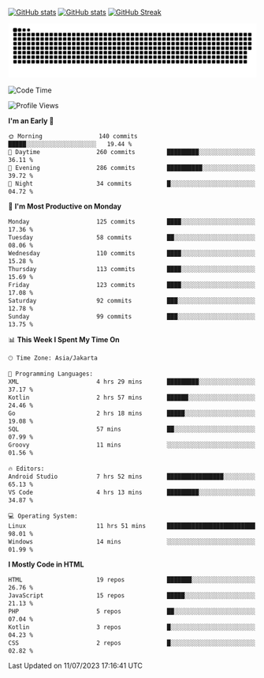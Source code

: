 [![GitHub stats](https://github-readme-stats.vercel.app/api?username=aurelioklv&card_width=500&show_icons=true&rank_icon=github&theme=solarized-dark#gh-dark-mode-only)](https://github.com/anuraghazra/github-readme-stats#gh-dark-mode-only)
[![GitHub stats](https://github-readme-stats.vercel.app/api?username=aurelioklv&card_width=500&show_icons=true&rank_icon=github&theme=buefy#gh-light-mode-only)](https://github.com/anuraghazra/github-readme-stats#gh-light-mode-only)
[![GitHub Streak](https://streak-stats.demolab.com/?user=aurelioklv&card_width=336&theme=solarized-dark)](https://git.io/streak-stats)

<picture>
  <source media="(prefers-color-scheme: dark)" srcset="https://raw.githubusercontent.com/aurelioklv/aurelioklv/snake-output/github-contribution-grid-snake-dark.svg">
  <source media="(prefers-color-scheme: light)" srcset="https://raw.githubusercontent.com/aurelioklv/aurelioklv/snake-output/github-contribution-grid-snake.svg">
  <img alt="github contribution grid snake animation" src="https://raw.githubusercontent.com/aurelioklv/aurelioklv/snake-output/github-contribution-grid-snake.svg">
</picture>

<!--START_SECTION:waka-->
![Code Time](http://img.shields.io/badge/Code%20Time-106%20hrs%2023%20mins-blue)

![Profile Views](http://img.shields.io/badge/Profile%20Views-36-blue)

**I'm an Early 🐤** 

```text
🌞 Morning                140 commits         █████░░░░░░░░░░░░░░░░░░░░   19.44 % 
🌆 Daytime                260 commits         █████████░░░░░░░░░░░░░░░░   36.11 % 
🌃 Evening                286 commits         ██████████░░░░░░░░░░░░░░░   39.72 % 
🌙 Night                  34 commits          █░░░░░░░░░░░░░░░░░░░░░░░░   04.72 % 
```
📅 **I'm Most Productive on Monday** 

```text
Monday                   125 commits         ████░░░░░░░░░░░░░░░░░░░░░   17.36 % 
Tuesday                  58 commits          ██░░░░░░░░░░░░░░░░░░░░░░░   08.06 % 
Wednesday                110 commits         ████░░░░░░░░░░░░░░░░░░░░░   15.28 % 
Thursday                 113 commits         ████░░░░░░░░░░░░░░░░░░░░░   15.69 % 
Friday                   123 commits         ████░░░░░░░░░░░░░░░░░░░░░   17.08 % 
Saturday                 92 commits          ███░░░░░░░░░░░░░░░░░░░░░░   12.78 % 
Sunday                   99 commits          ███░░░░░░░░░░░░░░░░░░░░░░   13.75 % 
```


📊 **This Week I Spent My Time On** 

```text
🕑︎ Time Zone: Asia/Jakarta

💬 Programming Languages: 
XML                      4 hrs 29 mins       █████████░░░░░░░░░░░░░░░░   37.17 % 
Kotlin                   2 hrs 57 mins       ██████░░░░░░░░░░░░░░░░░░░   24.46 % 
Go                       2 hrs 18 mins       █████░░░░░░░░░░░░░░░░░░░░   19.08 % 
SQL                      57 mins             ██░░░░░░░░░░░░░░░░░░░░░░░   07.99 % 
Groovy                   11 mins             ░░░░░░░░░░░░░░░░░░░░░░░░░   01.56 % 

🔥 Editors: 
Android Studio           7 hrs 52 mins       ████████████████░░░░░░░░░   65.13 % 
VS Code                  4 hrs 13 mins       █████████░░░░░░░░░░░░░░░░   34.87 % 

💻 Operating System: 
Linux                    11 hrs 51 mins      █████████████████████████   98.01 % 
Windows                  14 mins             ░░░░░░░░░░░░░░░░░░░░░░░░░   01.99 % 
```

**I Mostly Code in HTML** 

```text
HTML                     19 repos            ███████░░░░░░░░░░░░░░░░░░   26.76 % 
JavaScript               15 repos            █████░░░░░░░░░░░░░░░░░░░░   21.13 % 
PHP                      5 repos             ██░░░░░░░░░░░░░░░░░░░░░░░   07.04 % 
Kotlin                   3 repos             █░░░░░░░░░░░░░░░░░░░░░░░░   04.23 % 
CSS                      2 repos             █░░░░░░░░░░░░░░░░░░░░░░░░   02.82 % 
```




 Last Updated on 11/07/2023 17:16:41 UTC
<!--END_SECTION:waka-->
